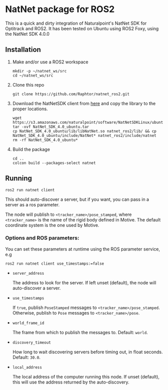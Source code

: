 # NatNet package for ROS2

This is a quick and dirty integration of Naturalpoint's NatNet SDK for Optitrack and ROS2. It has been tested on Ubuntu using ROS2 Foxy, using the NatNet SDK 4.0.0

## Installation
1. Make and/or use a ROS2 workspace
    ```
    mkdir -p ~/natnet_ws/src
    cd ~/natnet_ws/src
    ```
1. Clone this repo
    ```
    git clone https://github.com/Raphtor/natnet_ros2.git
    ```
1. Download the NatNetSDK client from [here](https://s3.amazonaws.com/naturalpoint/software/NatNetSDKLinux/ubuntu/NatNet_SDK_4.0_ubuntu.tar) and copy the library to the proper locations.
    ```
    wget https://s3.amazonaws.com/naturalpoint/software/NatNetSDKLinux/ubuntu/NatNet_SDK_4.0_ubuntu.tar
    tar -xvf NatNet_SDK_4.0_ubuntu.tar
    cp NatNet_SDK_4.0_ubuntu/lib/libNatNet.so natnet_ros2/lib/ && cp NatNet_SDK_4.0_ubuntu/include/NatNet* natnet_ros2/include/natnet
    rm -rf NatNet_SDK_4.0_ubuntu*
    ```
1. Build the package
    ```
    cd ..
    colcon build --packages-select natnet
    ```

## Running

```
ros2 run natnet client
```

This should auto-discover a server, but if you want, you can pass in a server as a ros parameter.

The node will publish to `<tracker_name>/pose_stamped`, where `<tracker_name>` is the name of the rigid body defined in Motive. The default coordinate system is the one used by Motive.

### Options and ROS parameters:

You can set these parameters at runtime using the ROS parameter service, e.g
```
ros2 run natnet client use_timestamps:=false
```


* `server_address` 

  The address to look for the server. If left unset (default), the node will auto-discover a server.

* `use_timestamps` 

  If `true`, publish `PoseStamped` messages to `<tracker_name>/pose_stamped`. Otherwise, publish to `Pose` messages to `<tracker_name>/pose`.

* `world_frame_id`

   The frame from which to publish the messages to. Default: `world`.

* `discovery_timeout`

   How long to wait discovering servers before timing out, in float seconds. Default: `30.0`.

* `local_address`

  The local address of the computer running this node. If unset (default), this will use the address returned by the auto-discovery.
